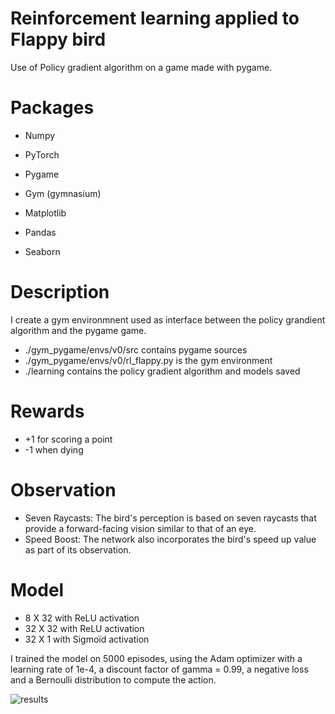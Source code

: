 # Reinforcement learning applied to Flappy bird
Use of Policy gradient algorithm on a game made with pygame.

# Packages
- Numpy
- PyTorch
- Pygame
- Gym (gymnasium)

- Matplotlib
- Pandas
- Seaborn

# Description
I create a gym environmnent used as interface between the policy grandient algorithm and the pygame game.
- ./gym_pygame/envs/v0/src contains pygame sources
- ./gym_pygame/envs/v0/rl_flappy.py is the gym environment
- ./learning contains the policy gradient algorithm and models saved

# Rewards
- +1 for scoring a point
- -1 when dying

# Observation
- Seven Raycasts: The bird's perception is based on seven raycasts that provide a forward-facing vision similar to that of an eye.
- Speed Boost: The network also incorporates the bird's speed up value as part of its observation.

# Model
- 8 X 32 with ReLU activation
- 32 X 32 with ReLU activation
- 32 X 1 with Sigmoïd activation

I trained the model on 5000 episodes, using the Adam optimizer with a learning rate of 1e-4, a discount factor of gamma = 0.99, a negative loss and a Bernoulli distribution to compute the action.

![results](https://github.com/mastainvin/rl_flappy/blob/master/learning/graphs/RLFlappy-v0-easy-reward.png?raw=true)
